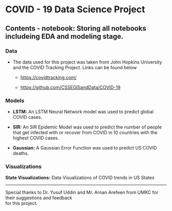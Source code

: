 # COVID - 19 Data Science Project	


## Contents	- notebook: Storing all notebooks includeing EDA and modeling stage.


### Data	


- The data used for this project was taken from John Hopkins University and the COVID Tracking Project. Links can be found below	

   - https://covidtracking.com/	

    - https://github.com/CSSEGISandData/COVID-19	


### Models	


- **LSTM:** An LSTM Neural Network model was used to predict global COVID cases.	


- **SIR:** An SIR Epidemic Model was used to predict the number of people that get infected with or recover from COVID in 10 countries with the highest COVID cases.	


- **Gaussian:** A Gaussian Error Function was used to predict US COVID deaths.	



### Visualizations	


**State Visualizations:** Data Visualizations of COVID trends in US States	


---	


Special thanks to Dr. Yusuf Uddin and Mr. Arnan Arefeen from UMKC for their suggestions and feedback 	
for this project.
